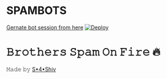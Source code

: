 # SPAMBOTS
[Gernate bot session from here](https://replit.com/@jattpawan/UstadOp#main.py)
[![Deploy](https://www.herokucdn.com/deploy/button.svg)](https://dashboard.heroku.com/new?template=https://github.com/opbrutal/Brotherspan)


# 𝙱𝚛𝚘𝚝𝚑𝚎𝚛𝚜 𝚂𝚙𝚊𝚖 𝙾𝚗 𝙵𝚒𝚛𝚎 🔥
𝙼𝚊𝚍𝚎 𝚋𝚢 [S•4•Shiv](https://t.me/shivamdemon)
